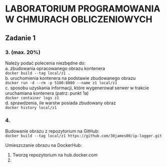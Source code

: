 # LABORATORIUM PROGRAMOWANIA W CHMURACH OBLICZENIOWYCH

## Zadanie 1

### 3. (max. 20%)  
Należy podać polecenia niezbędne do:  
a. zbudowania opracowanego obrazu kontenera  
`docker build --tag local/z1 .`  
b. uruchomienia kontenera na podstawie zbudowanego obrazu  
`docker run -d --rm -p 5100:8080 --name z1 local/z1`  
c. sposobu uzyskania informacji, które wygenerował serwer w trakcie uruchamiana kontenera
(patrz: punkt 1a)  
`docker container logs z1`  
d. sprawdzenia, ile warstw posiada zbudowany obraz  
`docker history local/z1`

### 4.
Budowanie obrazu z repozytorium na GitHub:  
`docker build --tag local/z1 https://github.com/30james00/ip-logger.git`

Umieszczanie obrazu na DockerHub:  
1. Tworzę repozytorium na hub.docker.com
2. 